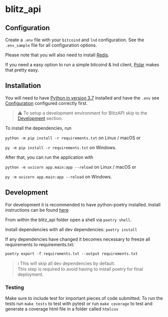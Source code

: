 # blitz_api

## Configuration

Create a `.env` file with your `bitcoind` and `lnd` configuration. See the `.env_sample` file for all configuration options.  

Please note that you will also need to install [Redis](https://redis.io/).

If you need a easy option to run a simple bitcoind & lnd client, [Polar](https://github.com/jamaljsr/polar) makes that pretty easy.

## Installation

You will need to have [Python in version 3.7](https://www.python.org/downloads/) installed and have the `.env` see [Configuration](#Configuration) configured correctly first.


>:warning: To setup a development environment for BlitzAPI skip to the [Development](#Development) section.


To install the dependencies, run

`python -m pip install -r requirements.txt` on Linux / macOS or

`py -m pip install -r requirements.txt` on Windows.

After that, you can run the application with

`python -m uvicorn app.main:app --reload` on Linux / macOS or

`py -m uvicorn app.main:app --reload` on Windows.

## Development
For development it is recommended to have python-poetry installed. Install instructions can be found [here](https://python-poetry.org/docs/master/#installation)

From within the blitz_api folder open a shell via `poetry shell`.

Install dependencies with all dev dependencies: `poetry install`

If any dependencies have changed it becomes necessary to freeze all requirements to requirements.txt:

`poetry export -f requirements.txt --output requirements.txt`

> :information_source: This will skip all dev dependencies by default.<br> 
> This step is required to avoid having to install poetry for final deployment.

### Testing
Make sure to include test for important pieces of code submitted. 
To run the tests run `make tests` to test with pytest or run `make coverage` to test and generate a coverage html file in a folder called `htmlcov`


